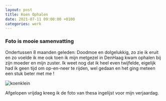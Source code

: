 ```yaml
---
layout: post
title: Koen Ophalen
date: 2021-07-11 09:00:00 +0100
categories: werk
---
```


### Foto is mooie samenvatting

Ondertussen 8 maanden geleden: Doodmoe en dolgelukkig, zo zie ik eruit en zo voelde ik me ook toen ik mijn metgezel in DenHaag kwam ophalen bij zijn moeder en mijn zuster. Ik weet nog dat ik heel even twijfelde, eigelijk had ik geen tijd om op-en-neer te rijden, wel gedaan en het ging meteen een stuk beter met me !

![koenklein](https://prisse.nl/assets/koenklein.jpg)

Afgelopen vrijdag kreeg ik de foto van thesa ingelijst voor mijn verjaardag.